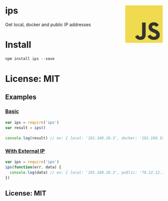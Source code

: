 # ips <img src="https://raw.githubusercontent.com/voodootikigod/logo.js/master/js.png" align="right" height="120">

Get local, docker and public IP addresses

# Install

```js
npm install ips --save
```

# License: MIT
<!-- EXAMPLES:BEGIN -->
## Examples

### [Basic](examples/basic.js)

```js
var ips = require('ips')
var result = ips()

console.log(result) // ex: { local: '192.168.10.3', docker: '192.168.10.103' }
```

### [With External IP](examples/with-external-ip.js)

```js
var ips = require('ips')
ips(function(err, data) {
  console.log(data) // ex: { local: '192.168.10.3', public: '70.22.12.182' }
})
```
<!-- EXAMPLES:END -->
## License: MIT
